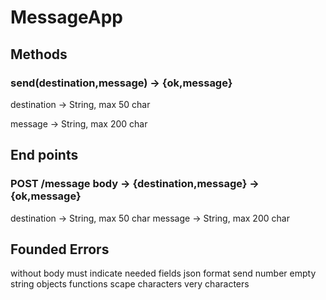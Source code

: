 # MessageApp

## Methods

### send(destination,message) -> {ok,message}
destination -> String, max 50 char

message -> String, max 200 char

## End points

### POST /message body -> {destination,message} -> {ok,message}
destination -> String, max 50 char
message -> String, max 200 char

## Founded Errors
without body must indicate needed fields
json format
send number
empty string
objects
functions
scape characters
very characters